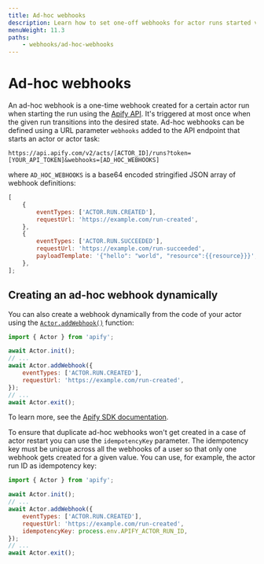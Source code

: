 ```yaml
---
title: Ad-hoc webhooks
description: Learn how to set one-off webhooks for actor runs started via the Apify API or from the actor's code. Trigger the event once the run reaches a desired state.
menuWeight: 11.3
paths:
    - webhooks/ad-hoc-webhooks
---
```


# Ad-hoc webhooks

An ad-hoc webhook is a one-time webhook created for a certain actor run when starting the run using the [Apify API](https://docs.apify.com/api/v2). It's triggered at most once when the given run transitions into the desired state. Ad-hoc webhooks can be defined using a URL parameter `webhooks` added to the API endpoint that starts an actor or actor task:

```text
https://api.apify.com/v2/acts/[ACTOR_ID]/runs?token=[YOUR_API_TOKEN]&webhooks=[AD_HOC_WEBHOOKS]
```

where `AD_HOC_WEBHOOKS` is a base64 encoded stringified JSON array of webhook definitions:

```js
[
    {
        eventTypes: ['ACTOR.RUN.CREATED'],
        requestUrl: 'https://example.com/run-created',
    },
    {
        eventTypes: ['ACTOR.RUN.SUCCEEDED'],
        requestUrl: 'https://example.com/run-succeeded',
        payloadTemplate: '{"hello": "world", "resource":{{resource}}}',
    },
];
```

## Creating an ad-hoc webhook dynamically

You can also create a webhook dynamically from the code of your actor using the [`Actor.addWebhook()`](https://sdk.apify.com/api/apify/class/Actor#addWebhook) function:

```js
import { Actor } from 'apify';

await Actor.init();
// ...
await Actor.addWebhook({
    eventTypes: ['ACTOR.RUN.CREATED'],
    requestUrl: 'https://example.com/run-created',
});
// ...
await Actor.exit();
```

To learn more, see the [Apify SDK documentation](https://sdk.apify.com/api/apify/class/Actor#addWebhook).

To ensure that duplicate ad-hoc webhooks won't get created in a case of actor restart you can use the `idempotencyKey` parameter. The idempotency key must be unique across all the webhooks of a user so that only one webhook gets created for a given value. You can use, for example, the actor run ID as idempotency key:

```js
import { Actor } from 'apify';

await Actor.init();
// ...
await Actor.addWebhook({
    eventTypes: ['ACTOR.RUN.CREATED'],
    requestUrl: 'https://example.com/run-created',
    idempotencyKey: process.env.APIFY_ACTOR_RUN_ID,
});
// ...
await Actor.exit();
```
